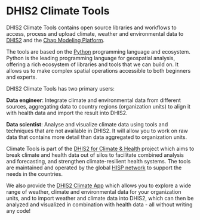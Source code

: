 # DHIS2 Climate Tools

DHIS2 Climate Tools contains open source libraries and workflows to access, process and upload
climate, weather and environmental data to [DHIS2](https://dhis2.org/) and the [Chap Modeling Platform](https://dhis2-chap.github.io/chap-site/).

The tools are based on the [Python](https://www.python.org/) programming language and ecosystem. Python is the leading programming language for geospatial analysis, offering a rich ecosystem of libraries and tools that we can build on. It allows us to make complex spatial operations accessible to both beginners and experts.

DHIS2 Climate Tools has two primary users:

**Data engineer**: Integrate climate and environmental data from different sources, aggregating data to country regions (organization units) to align it with health data and import the result into DHIS2.

**Data scientist**: Analyse and visualize climate data using tools and techniques that are not available in DHIS2. It will allow you to work on raw data that contains more detail than data aggregated to organization units.

Climate Tools is part of the [DHIS2 for Climate & Health](https://dhis2.org/climate/) project which aims to break climate and health data out of silos to facilitate combined analysis and forecasting, and strengthen climate-resilient health systems. The tools are maintained and operated by the global [HISP network](https://dhis2.org/hisp-network/) to support the needs in the countries.

We also provide the [DHIS2 Climate App](https://dhis2.org/climate/climate-data-app/) which allows you to explore a wide range of weather, climate and environmental data for your organization units, and to import weather and climate data into DHIS2, which can then be analyzed and visualized in combination with health data - all without writing any code!

